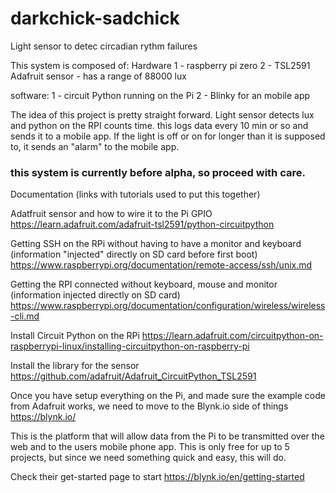 # darkchick-sadchick
Light sensor to detec circadian rythm failures


This system is composed of:
Hardware
1 - raspberry pi zero
2 - TSL2591 Adafruit sensor - has a range of 88000 lux

software:
1 - circuit Python running on the Pi
2 - Blinky for an mobile app


The idea of this project is pretty straight forward. Light sensor detects lux and python on the RPI counts time. this logs data every 10 min or so and sends it to a mobile app.
If the light is off or on for longer than it is supposed to, it sends an "alarm" to the mobile app.


### this system is currently before alpha, so proceed with care.


Documentation (links with tutorials used to put this together)

Adatfruit sensor  and how to wire it to the Pi GPIO https://learn.adafruit.com/adafruit-tsl2591/python-circuitpython


Getting SSH on the RPi without having to have a monitor and keyboard (information "injected" directly on SD card before first boot) https://www.raspberrypi.org/documentation/remote-access/ssh/unix.md


Getting the RPI connected without keyboard, mouse and monitor (information injected directly on SD card) https://www.raspberrypi.org/documentation/configuration/wireless/wireless-cli.md

Install Circuit Python on the RPi https://learn.adafruit.com/circuitpython-on-raspberrypi-linux/installing-circuitpython-on-raspberry-pi

Install the library for the sensor https://github.com/adafruit/Adafruit_CircuitPython_TSL2591

Once you have setup everything on the Pi, and made sure the example code from Adafruit works, we need to move to the Blynk.io side of things https://blynk.io/

This is the platform that will allow data from the Pi to be transmitted over the web and to the users mobile phone app. This is only free for up to 5 projects, but since we need something quick and easy, this will do.

Check their get-started page to start https://blynk.io/en/getting-started


